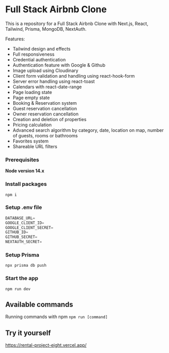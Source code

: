 # Full Stack Airbnb Clone

This is a repository for a Full Stack Airbnb Clone with Next.js, React, Tailwind, Prisma, MongoDB, NextAuth.

Features:

- Tailwind design and effects
- Full responsiveness
- Credential authentication
- Authentication feature with Google & Github
- Image upload using Cloudinary
- Client form validation and handling using react-hook-form
- Server error handling using react-toast
- Calendars with react-date-range
- Page loading state
- Page empty state
- Booking & Reservation system
- Guest reservation cancellation
- Owner reservation cancellation
- Creation and deletion of properties
- Pricing calculation
- Advanced search algorithm by category, date, location on map, number of guests, rooms or bathrooms
- Favorites system
- Shareable URL filters

### Prerequisites

**Node version 14.x**

### Install packages

```shell
npm i
```

### Setup .env file


```js
DATABASE_URL=
GOOGLE_CLIENT_ID=
GOOGLE_CLIENT_SECRET=
GITHUB_ID=
GITHUB_SECRET=
NEXTAUTH_SECRET=
```

### Setup Prisma

```shell
npx prisma db push

```

### Start the app

```shell
npm run dev
```

## Available commands

Running commands with npm `npm run [command]`

## Try it yourself
https://rental-project-eight.vercel.app/
